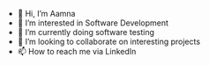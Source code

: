 - 👋 Hi, I’m Aamna 
- 👀 I’m interested in Software Development
- 🌱 I’m currently doing software testing 
- 💞️ I’m looking to collaborate on interesting projects
- 📫 How to reach me via LinkedIn



